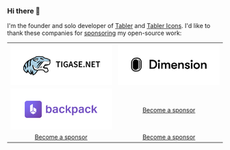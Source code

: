 ### Hi there 👋

I'm the founder and solo developer of [Tabler](https://tabler.io/) and [Tabler Icons](https://tabler-icons.io/). I'd like to thank these companies for [sponsoring](https://github.com/sponsors/codecalm) my open-source work:

<table>
  <tbody>
    <tr>
      <td width="50%" align="center">
        <a href="https://tigase.net/?utm_source=github&utm_medium=sponsorship&utm_campaign=codecalm">
          <img alt="" src="https://raw.githubusercontent.com/codecalm/codecalm/master/sponsor-tigase.png" />
        </a>
      </td>
      <td width="50%" align="center">
        <a href="https://dimension.dev/?utm_source=github&utm_medium=sponsorship&utm_campaign=codecalm">
          <img alt="" src="https://raw.githubusercontent.com/codecalm/codecalm/master/sponsor-dimension.png" />
        </a>
      </td>
    </tr>
    <tr>
      <td width="50%" align="center">
        <a href="https://backpackforlaravel.com/?utm_source=github&utm_medium=sponsorship&utm_campaign=codecalm">
          <img alt="" src="https://raw.githubusercontent.com/codecalm/codecalm/master/sponsor-laravel-backpack.png" />
        </a>
      </td>
      <td width="50%" align="center">
        <a href="https://github.com/sponsors/codecalm">Become a sponsor</a>
      </td>
    </tr>
        <tr>
      <td width="50%" align="center">
        <a href="https://github.com/sponsors/codecalm">Become a sponsor</a>
      </td>
      <td width="50%" align="center">
        <a href="https://github.com/sponsors/codecalm">Become a sponsor</a>
      </td>
    </tr>
  </tbody>
</table>
